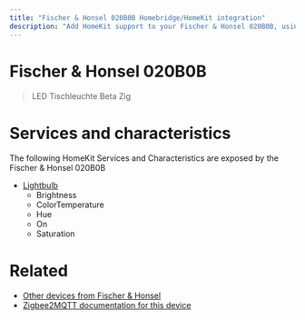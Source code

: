 ```yaml
---
title: "Fischer & Honsel 020B0B Homebridge/HomeKit integration"
description: "Add HomeKit support to your Fischer & Honsel 020B0B, using Homebridge, Zigbee2MQTT and homebridge-z2m."
---
```

<!---
This file has been GENERATED using src/docgen/docgen.ts
DO NOT EDIT THIS FILE MANUALLY!
-->
# Fischer & Honsel 020B0B
> LED Tischleuchte Beta Zig


# Services and characteristics
The following HomeKit Services and Characteristics are exposed by
the Fischer & Honsel 020B0B

* [Lightbulb](../../light.md)
  * Brightness
  * ColorTemperature
  * Hue
  * On
  * Saturation


# Related
* [Other devices from Fischer & Honsel](../index.md#fischer_&_honsel)
* [Zigbee2MQTT documentation for this device](https://www.zigbee2mqtt.io/devices/020B0B.html)